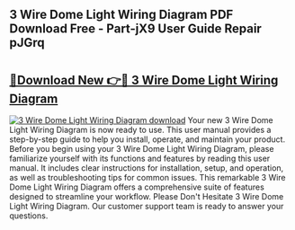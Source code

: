 ## 3 Wire Dome Light Wiring Diagram PDF Download Free - Part-jX9 User Guide Repair pJGrq

# <h2><a href="http://dfogg2n.blite.top/?on=3+Wire+Dome+Light+Wiring+Diagram">🔗Download New 👉🔴 3 Wire Dome Light Wiring Diagram</a></h2>

[![3 Wire Dome Light Wiring Diagram download](https://i.imgur.com/lujVjoI.png)](http://dfogg2n.blite.top/?on=3+Wire+Dome+Light+Wiring+Diagram)
Your new 3 Wire Dome Light Wiring Diagram is now ready to use. This user manual provides a step-by-step guide to help you install, operate, and maintain your product. Before you begin using your 3 Wire Dome Light Wiring Diagram, please familiarize yourself with its functions and features by reading this user manual. It includes clear instructions for installation, setup, and operation, as well as troubleshooting tips for common issues. This remarkable 3 Wire Dome Light Wiring Diagram offers a comprehensive suite of features designed to streamline your workflow. Please Don't Hesitate 3 Wire Dome Light Wiring Diagram. Our customer support team is ready to answer your questions.
